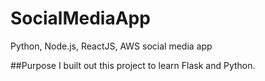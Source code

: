 # SocialMediaApp
Python, Node.js, ReactJS, AWS social media app

##Purpose 
I built out this project to learn Flask and Python.
